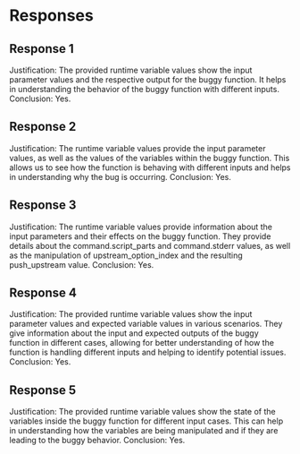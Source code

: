 # Responses
## Response 1
Justification: The provided runtime variable values show the input parameter values and the respective output for the buggy function. It helps in understanding the behavior of the buggy function with different inputs.
Conclusion: Yes.

## Response 2
Justification: The runtime variable values provide the input parameter values, as well as the values of the variables within the buggy function. This allows us to see how the function is behaving with different inputs and helps in understanding why the bug is occurring.
Conclusion: Yes.

## Response 3
Justification: The runtime variable values provide information about the input parameters and their effects on the buggy function. They provide details about the command.script_parts and command.stderr values, as well as the manipulation of upstream_option_index and the resulting push_upstream value.
Conclusion: Yes.

## Response 4
Justification: The provided runtime variable values show the input parameter values and expected variable values in various scenarios. They give information about the input and expected outputs of the buggy function in different cases, allowing for better understanding of how the function is handling different inputs and helping to identify potential issues.
Conclusion: Yes.

## Response 5
Justification: The provided runtime variable values show the state of the variables inside the buggy function for different input cases. This can help in understanding how the variables are being manipulated and if they are leading to the buggy behavior.
Conclusion: Yes.


